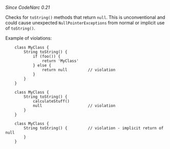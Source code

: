 *Since CodeNarc 0.21*

Checks for `toString()` methods that return `null`. This is
unconventional and could cause unexpected `NullPointerExceptions` from
normal or implicit use of `toString()`.

Example of violations:

        class MyClass {
            String toString() {
                if (foo()) {
                    return 'MyClass'
                } else {
                    return null         // violation
                }
            }
        }

        class MyClass {
            String toString() {
                calculateStuff()
                null                    // violation
            }
        }

        class MyClass {
            String toString() {         // violation - implicit return of null
            }
        }
